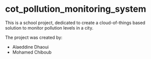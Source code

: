# cot_pollution_monitoring_system

This is a school project, dedicated to create a cloud-of-things based solution to monitor pollution levels in a city.

The project was created by:
- Alaeddine Dhaoui
- Mohamed Chiboub
